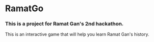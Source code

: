 # RamatGo

### This is a project for Ramat Gan's 2nd hackathon.

This is an interactive game that will help you learn Ramat Gan's history.